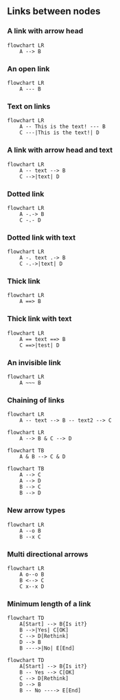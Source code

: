 ## Links between nodes

### A link with arrow head
```mermaid
flowchart LR
    A --> B
```

### An open link
```mermaid
flowchart LR
    A --- B
```

### Text on links
```mermaid
flowchart LR
    A -- This is the text! --- B
    C ---|This is the text!| D
```

### A link with arrow head and text
```mermaid
flowchart LR
    A -- text --> B
    C -->|text| D
```

### Dotted link
```mermaid
flowchart LR
    A -.-> B
    C -.- D
```

### Dotted link with text
```mermaid
flowchart LR
    A -. text .-> B
    C -.->|text| D
```

### Thick link
```mermaid
flowchart LR
    A ==> B
```

### Thick link with text
```mermaid
flowchart LR
    A == text ==> B
    C ==>|test| D
```

### An invisible link
```mermaid
flowchart LR
    A ~~~ B
```

### Chaining of links
```mermaid
flowchart LR
    A -- text --> B -- text2 --> C
```

```mermaid
flowchart LR
    A --> B & C --> D
```

```mermaid
flowchart TB
    A & B --> C & D
```

```mermaid
flowchart TB
    A --> C
    A --> D
    B --> C
    B --> D
```

### New arrow types
```mermaid
flowchart LR
    A --o B
    B --x C
```

### Multi directional arrows
```mermaid
flowchart LR
    A o--o B
    B <--> C
    C x--x D
```

### Minimum length of a link
```mermaid
flowchart TD
    A[Start] --> B{Is it?}
    B -->|Yes| C[OK]
    C --> D[Rethink]
    D --> B
    B ---->|No| E[End]
```

```mermaid
flowchart TD
    A[Start] --> B{Is it?}
    B -- Yes --> C[OK]
    C --> D[Rethink]
    D --> B
    B -- No ----> E[End]
```
